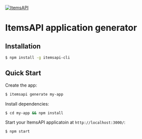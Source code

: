 [![ItemsAPI](http://res.cloudinary.com/abcdefgh123456/image/upload/c_scale,w_150/v1479983228/t2BmYaxc_k705u7.jpg)](https://www.itemsapi.com/)

# ItemsAPI application generator

## Installation

```sh
$ npm install -g itemsapi-cli
```

## Quick Start

Create the app:

```bash
$ itemsapi generate my-app 
```

Install dependencies:

```bash
$ cd my-app && npm install 
```

Start your ItemsAPI applicatoin at `http://localhost:3000/`:

```bash
$ npm start
```
